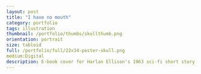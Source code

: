 ```yaml
---
layout: post
title: "I have no mouth"
category: portfolio
tags: illustration
thumbnail: /portfolio/thumbs/skullthumb.png
orientation: portrait
size: tabloid
full: /portfolio/full/22x34-poster-skull.png
medium:Digital
description: E-book cover for Harlan Ellison's 1963 sci-fi short story.
---
```

